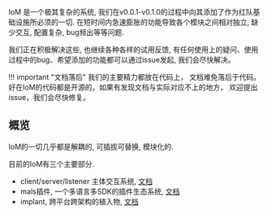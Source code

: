 IoM 是一个极其复杂的系统, 我们在v0.0.1-v0.1.0的过程中向其添加了作为红队基础设施所必须的一切. 在短时间内急速膨胀的功能导致各个模块之间相对独立, 缺少交互, 配置复杂, bug频出等等问题. 

我们正在积极解决这些, 也继续各种各样的试用反馈, 有任何使用上的疑问、使用过程中的bug、希望添加的功能都可以通过issue发起, 我们会尽快解决。

!!! important "文档落后"
	我们的主要精力都放在代码上， 文档难免落后于代码。 好在IoM的代码都是开源的，如果有发现文档与实际对应不上的地方， 欢迎提出issue，我们会尽快修复。 
## 概览

IoM的一切几乎都是解耦的, 可插拔可替换, 模块化的. 

目前的IoM有三个主要部分. 

- client/server/listener 主体交互系统, [文档](/IoM/manual/manual/)
- mals插件, 一个多语言多SDK的插件生态系统, [文档](/IoM/manual/mal/)
- implant, 跨平台跨架构的植入物, [文档](/IoM/manual/implant)


